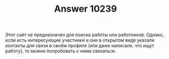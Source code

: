 ﻿---
title: "Answer 10239"
se.owner.user_id: 178988
se.owner.display_name: "Qwertiy"
se.owner.link: "https://ru.meta.stackoverflow.com/users/178988/qwertiy"
se.answer_id: 10239
se.question_id: 10238
se.post_type: answer
se.score: 1
se.is_accepted: False
---
<p>Этот сайт не предназначен для поиска работы или работников. Однако, если есть интересующие участники и они в открытом виде указали контакты для связи в своём профиле (или даже написали, что ищут работу), то можно попробовать с ними связаться.</p>
